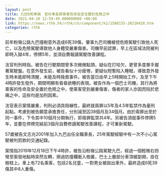 ```yaml
---
layout: post
title: 九巴6死車禍　官斥車長將乘客性命及安全置於危險之中
date: 2021-04-28 12:59:49.000000000 +08:00
link: https://news.rthk.hk/rthk/ch/component/k2/1588155-20210428.htm
categories: rthk
---
```


前年粉嶺公路九巴撞樹意外造成6死39傷，肇事九巴司機被控危險駕駛引致他人死亡，以及危險駕駛導致他人身體受嚴重傷害。司機早前認罪，早上在區域法院被判即時入獄4年，停牌5年，並須自費報讀駕駛改善課程。

法官判刑時指，被告在行駛期間曾多次微微點頭，疑似在打哈欠，更曾多度單手握著駕駛盤。在意外發生前，被告看似十分疲倦，更疑似短暫陷入睡眠，導致意外發生時未能即時清醒，未能及時挽救事件。被告當日由早上5時開始工作，及至下午4時許發生發外，期間明顯有昏昏欲睡的表現。被告作為一個巴士司機，其行為將乘客的性命及安全置於危險之中，使乘客受到嚴重傷害，傷者的家人亦因而陷於悲痛之中，這些均是加刑因素。

法官表示案情嚴重，判刑必須具阻嚇性，最終就兩罪以5年及4.5年監禁作為量刑起點，考慮到被告願意承擔責任，分別減至囚38個月及34個月。由於兩罪出至於同一事件，下令其中10個月分期執行，即兩罪監禁共4年。另被告須就事件停牌5年，並要在停牌完結前3個月自費修讀駕駛改善課程，才可重新駕駛。

57歲被告文志光2001年加入九巴出任全職車長，25年駕駛經驗中有一次不小心駕駛被判罰款的交通紀錄。

案情指2019年12月18日下午4時許，被告沿粉嶺公路駕駛九巴，經過一個輕微右拐彎至案發地點時突然左轉，擦過防撞欄衝入樹叢，巴士上層部分車頂被劏開，掛在樹枝上。車上有72名乘客，包括2名兒童，一對男女被拋出車外，最終造成6死39傷其中8人重傷。
